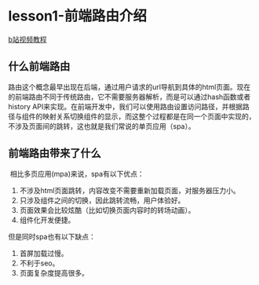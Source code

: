 # lesson1-前端路由介绍

[b站视频教程](https://www.bilibili.com/video/BV1cD4y1R7UG) 



## 什么前端路由

​		路由这个概念最早出现在后端，通过用户请求的url导航到具体的html页面。现在的前端路由不同于传统路由，它不需要服务器解析，而是可以通过hash函数或者history API来实现。在前端开发中，我们可以使用路由设置访问路径，并根据路径与组件的映射关系切换组件的显示，而这整个过程都是在同一个页面中实现的，不涉及页面间的跳转，这也就是我们常说的单页应用（spa）。



## 前端路由带来了什么

​		相比多页应用(mpa)来说，spa有以下优点：

1. 不涉及html页面跳转，内容改变不需要重新加载页面，对服务器压力小。
2. 只涉及组件之间的切换，因此跳转流畅，用户体验好。
3. 页面效果会比较炫酷（比如切换页面内容时的转场动画）。
4. 组件化开发便捷。

但是同时spa也有以下缺点：

1. 首屏加载过慢。
2. 不利于seo。
3. 页面复杂度提高很多。